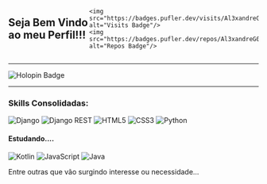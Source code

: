 <div style="display: flex; justify-content: space-between; align-items: center;">
  <h2 style="margin: 0;">Seja Bem Vindo ao meu Perfil!!!</h2>
  
    <img src="https://badges.pufler.dev/visits/Al3xandreG0mes/Al3xandreG0mes" alt="Visits Badge"/>
    <img src="https://badges.pufler.dev/repos/Al3xandreG0mes" alt="Repos Badge"/>
  
</div>

<hr>

<img src="https://holopin.me/al3xandreg0mes" alt="Holopin Badge"/>

<hr>

### Skills Consolidadas:
![Django](https://img.shields.io/badge/Django-092E20?style=for-the-badge&logo=django&logoColor=green)
![Django REST](https://img.shields.io/badge/django%20rest-ff1709?style=for-the-badge&logo=django&logoColor=white)
![HTML5](https://img.shields.io/badge/HTML5-E34F26?style=for-the-badge&logo=html5&logoColor=white)
![CSS3](https://img.shields.io/badge/CSS3-1572B6?style=for-the-badge&logo=css3&logoColor=white)
![Python](https://img.shields.io/badge/Python-FFD43B?style=for-the-badge&logo=python&logoColor=blue)

#### Estudando....
![Kotlin](https://img.shields.io/badge/Kotlin-0095D5?&style=for-the-badge&logo=kotlin&logoColor=white)
![JavaScript](https://img.shields.io/badge/JavaScript-323330?style=for-the-badge&logo=javascript&logoColor=F7DF1E)
![Java](https://img.shields.io/badge/Java-%23ED8B00.svg?style=for-the-badge&logo=openjdk&logoColor=white)

Entre outras que vão surgindo interesse ou necessidade...
